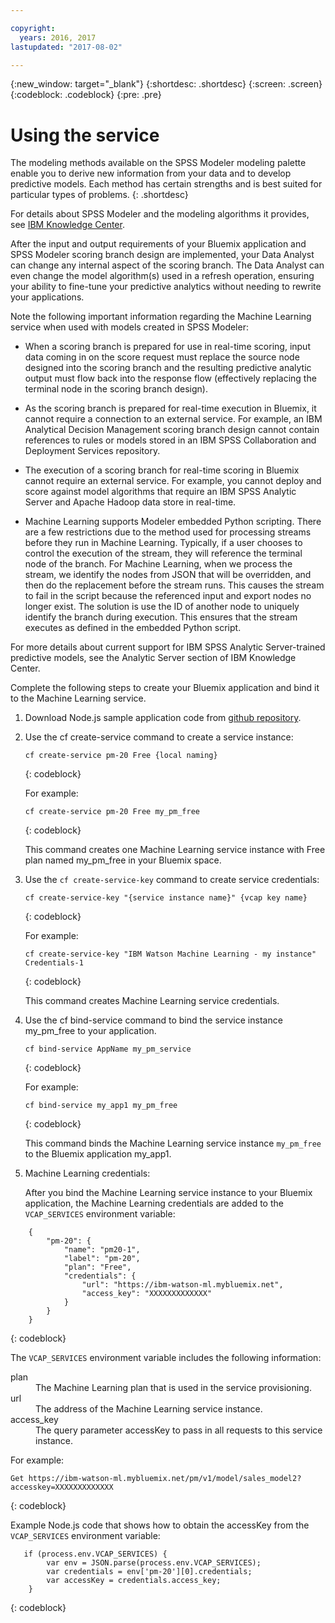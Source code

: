 ```yaml
---

copyright:
  years: 2016, 2017
lastupdated: "2017-08-02"

---
```


{:new_window: target="_blank"}
{:shortdesc: .shortdesc}
{:screen: .screen}
{:codeblock: .codeblock}
{:pre: .pre}

# Using the service

The modeling methods available on the SPSS Modeler modeling
palette enable you to derive new information from your data and
to develop predictive models. Each method has certain strengths
and is best suited for particular types of problems.
{: .shortdesc}

For details
about SPSS Modeler and the modeling algorithms it provides, see
[IBM Knowledge Center](https://www.ibm.com/support/knowledgecenter/SS3RA7).

After the input and output requirements of your Bluemix
application and SPSS Modeler scoring branch design are
implemented, your Data Analyst can change any internal aspect of
the scoring branch. The Data Analyst can even change the model
algorithm(s) used in a refresh operation, ensuring your ability
to fine-tune your predictive analytics without needing to rewrite
your applications.

Note the following important information regarding the Machine
Learning service when used with models created in SPSS Modeler:

*  When a scoring branch is prepared for use in real-time
   scoring, input data coming in on the score request must
   replace the source node designed into the scoring branch and
   the resulting predictive analytic output must flow back into
   the response flow (effectively replacing the terminal node in
   the scoring branch design).

*  As the scoring branch is prepared for real-time execution in
   Bluemix, it cannot require a connection to an external
   service. For example, an IBM Analytical Decision Management
   scoring branch design cannot contain references to rules or
   models stored in an IBM SPSS Collaboration and Deployment
   Services repository.

*  The execution of a scoring branch for real-time scoring in
   Bluemix cannot require an external service. For example, you
   cannot deploy and score against model algorithms that require
   an IBM SPSS Analytic Server and Apache Hadoop data store in
   real-time.

*  Machine Learning supports Modeler embedded Python scripting.
   There are a few restrictions due to the method used for
   processing streams before they run in Machine Learning.
   Typically, if a user chooses to control the execution of the
   stream, they will reference the terminal node of the branch.
   For Machine Learning, when we process the stream, we identify
   the nodes from JSON that will be overridden, and then do the
   replacement before the stream runs. This causes the stream to
   fail in the script because the referenced input and export
   nodes no longer exist. The solution is use the ID of another
   node to uniquely identify the branch during execution. This
   ensures that the stream executes as defined in the embedded
   Python script.

For more details about current support for IBM SPSS Analytic
Server-trained predictive models, see the Analytic Server section
of IBM Knowledge Center.

Complete the following steps to create your Bluemix application and bind it to the Machine Learning service.

1. Download Node.js sample application code from [github repository](https://github.com/pmservice/customer-satisfaction-prediction). 
   
2. Use the cf create-service command to create a service
   instance:

   ```
   cf create-service pm-20 Free {local naming}
   ```
   {: codeblock}

   For example:

   ```
   cf create-service pm-20 Free my_pm_free
   ```
   {: codeblock}

   This command creates one Machine Learning service instance
   with Free plan named my_pm_free in your Bluemix space.

3. Use the `cf create-service-key` command to create service
   credentials:

   ```
   cf create-service-key "{service instance name}" {vcap key name}
   ```
   {: codeblock}

   For example:

   ```
   cf create-service-key "IBM Watson Machine Learning - my instance" Credentials-1
   ```
   {: codeblock}

   This command creates Machine Learning service credentials.

4. Use the cf bind-service command to bind the service instance
   my_pm_free to your application.

   ```
   cf bind-service AppName my_pm_service
   ```
   {: codeblock}

   For example:

   ```
   cf bind-service my_app1 my_pm_free
   ```
   {: codeblock}

   This command binds the Machine Learning service instance
   `my_pm_free` to the Bluemix application my_app1.

5. Machine Learning credentials:

   After you bind the Machine Learning service instance to your
   Bluemix application, the Machine Learning credentials are
   added to the `VCAP_SERVICES` environment variable:

```
    {   
        "pm-20": {      
            "name": "pm20-1",
            "label": "pm-20",
            "plan": "Free",
            "credentials": {
                "url": "https://ibm-watson-ml.mybluemix.net",
                "access_key": "XXXXXXXXXXXXX"
            }
        }       
    }
```
{: codeblock}

   The `VCAP_SERVICES` environment variable includes the following
   information:

   <dl>

   <dt>plan</dt>
   <dd>The Machine Learning plan that is used in the service provisioning.</dd>

   <dt>url</dt>
   <dd>The address of the Machine Learning service instance.</dd>

   <dt>access_key</dt>
   <dd>The query parameter accessKey to pass in all requests
            to this service instance.</dd>

   </dl>

For example:             

```
Get https://ibm-watson-ml.mybluemix.net/pm/v1/model/sales_model2?accesskey=XXXXXXXXXXXXX
```
{: codeblock}

   Example Node.js code that shows how to obtain the accessKey
   from the `VCAP_SERVICES` environment variable:

```
   if (process.env.VCAP_SERVICES) {
        var env = JSON.parse(process.env.VCAP_SERVICES);
        var credentials = env['pm-20'][0].credentials;
        var accessKey = credentials.access_key;
    }
```
{: codeblock}
